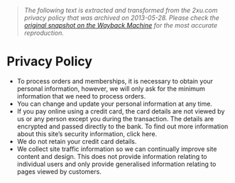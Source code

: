 > *The following text is extracted and transformed from the 2xu.com privacy policy that was archived on 2013-05-28. Please check the [original snapshot on the Wayback Machine](https://web.archive.org/web/20130528225137id_/http%3A//www.2xu.com/Important-Information/Privacy-Policy) for the most accurate reproduction.*

# Privacy Policy

  * To process orders and memberships, it is necessary to obtain your personal information, however, we will only ask for the minimum information that we need to process orders. 
  * You can change and update your personal information at any time. 
  * If you pay online using a credit card, the card details are not viewed by us or any person except you during the transaction. The details are encrypted and passed directly to the bank. To find out more information about this site’s security information, click here.
  * We do not retain your credit card details. 
  * We collect site traffic information so we can continually improve site content and design. This does not provide information relating to individual users and only provide generalised information relating to pages viewed by customers. 


